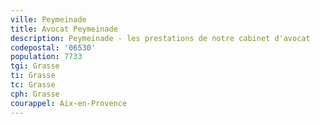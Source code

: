 ```yaml
---
ville: Peymeinade
title: Avocat Peymeinade
description: Peymeinade - les prestations de notre cabinet d'avocat
codepostal: '06530'
population: 7733
tgi: Grasse
ti: Grasse
tc: Grasse
cph: Grasse
courappel: Aix-en-Provence
---
```

